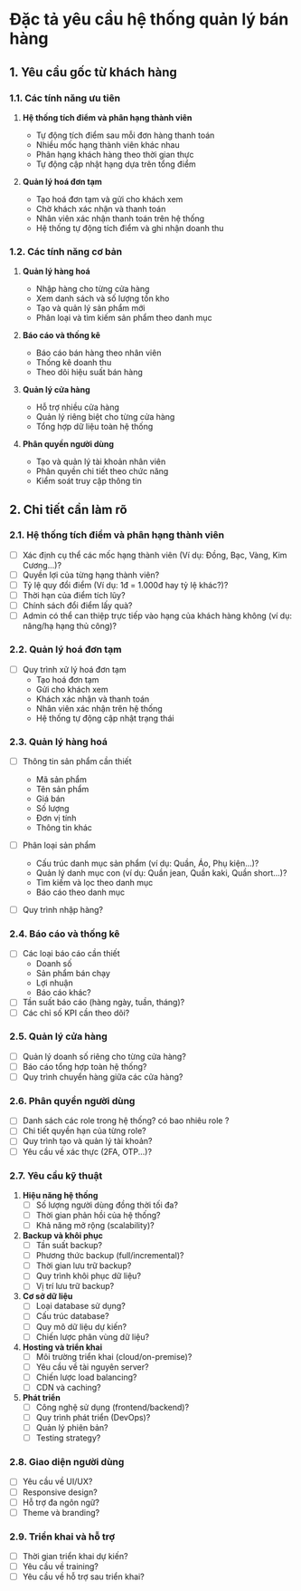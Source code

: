 # Đặc tả yêu cầu hệ thống quản lý bán hàng

## 1. Yêu cầu gốc từ khách hàng

### 1.1. Các tính năng ưu tiên
1. **Hệ thống tích điểm và phân hạng thành viên**
   - Tự động tích điểm sau mỗi đơn hàng thanh toán
   - Nhiều mốc hạng thành viên khác nhau
   - Phân hạng khách hàng theo thời gian thực
   - Tự động cập nhật hạng dựa trên tổng điểm

2. **Quản lý hoá đơn tạm**
   - Tạo hoá đơn tạm và gửi cho khách xem
   - Chờ khách xác nhận và thanh toán
   - Nhân viên xác nhận thanh toán trên hệ thống
   - Hệ thống tự động tích điểm và ghi nhận doanh thu

### 1.2. Các tính năng cơ bản
1. **Quản lý hàng hoá**
   - Nhập hàng cho từng cửa hàng
   - Xem danh sách và số lượng tồn kho
   - Tạo và quản lý sản phẩm mới
   - Phân loại và tìm kiếm sản phẩm theo danh mục

2. **Báo cáo và thống kê**
   - Báo cáo bán hàng theo nhân viên
   - Thống kê doanh thu
   - Theo dõi hiệu suất bán hàng

3. **Quản lý cửa hàng**
   - Hỗ trợ nhiều cửa hàng
   - Quản lý riêng biệt cho từng cửa hàng
   - Tổng hợp dữ liệu toàn hệ thống

4. **Phân quyền người dùng**
   - Tạo và quản lý tài khoản nhân viên
   - Phân quyền chi tiết theo chức năng
   - Kiểm soát truy cập thông tin

## 2. Chi tiết cần làm rõ

### 2.1. Hệ thống tích điểm và phân hạng thành viên
- [ ] Xác định cụ thể các mốc hạng thành viên (Ví dụ: Đồng, Bạc, Vàng, Kim Cương...)?
- [ ] Quyền lợi của từng hạng thành viên?
- [ ] Tỷ lệ quy đổi điểm (Ví dụ: 1đ = 1.000đ hay tỷ lệ khác?)?
- [ ] Thời hạn của điểm tích lũy?
- [ ] Chính sách đổi điểm lấy quà?
- [ ] Admin có thể can thiệp trực tiếp vào hạng của khách hàng không (ví dụ: nâng/hạ hạng thủ công)?

### 2.2. Quản lý hoá đơn tạm
- [ ] Quy trình xử lý hoá đơn tạm
  - Tạo hoá đơn tạm
  - Gửi cho khách xem
  - Khách xác nhận và thanh toán
  - Nhân viên xác nhận trên hệ thống
  - Hệ thống tự động cập nhật trạng thái

### 2.3. Quản lý hàng hoá
- [ ] Thông tin sản phẩm cần thiết
  - Mã sản phẩm
  - Tên sản phẩm
  - Giá bán
  - Số lượng
  - Đơn vị tính
  - Thông tin khác

- [ ] Phân loại sản phẩm
  - Cấu trúc danh mục sản phẩm (ví dụ: Quần, Áo, Phụ kiện...)?
  - Quản lý danh mục con (ví dụ: Quần jean, Quần kaki, Quần short...)?
  - Tìm kiếm và lọc theo danh mục
  - Báo cáo theo danh mục

- [ ] Quy trình nhập hàng?

### 2.4. Báo cáo và thống kê
- [ ] Các loại báo cáo cần thiết
  - Doanh số
  - Sản phẩm bán chạy
  - Lợi nhuận
  - Báo cáo khác?
- [ ] Tần suất báo cáo (hàng ngày, tuần, tháng)?
- [ ] Các chỉ số KPI cần theo dõi?

### 2.5. Quản lý cửa hàng
- [ ] Quản lý doanh số riêng cho từng cửa hàng?
- [ ] Báo cáo tổng hợp toàn hệ thống?
- [ ] Quy trình chuyển hàng giữa các cửa hàng?

### 2.6. Phân quyền người dùng
- [ ] Danh sách các role trong hệ thống? có bao nhiêu role ?
- [ ] Chi tiết quyền hạn của từng role?
- [ ] Quy trình tạo và quản lý tài khoản?
- [ ] Yêu cầu về xác thực (2FA, OTP...)?

### 2.7. Yêu cầu kỹ thuật
1. **Hiệu năng hệ thống**
   - [ ] Số lượng người dùng đồng thời tối đa?
   - [ ] Thời gian phản hồi của hệ thống?
   - [ ] Khả năng mở rộng (scalability)?

2. **Backup và khôi phục**
   - [ ] Tần suất backup?
   - [ ] Phương thức backup (full/incremental)?
   - [ ] Thời gian lưu trữ backup?
   - [ ] Quy trình khôi phục dữ liệu?
   - [ ] Vị trí lưu trữ backup?

3. **Cơ sở dữ liệu**
   - [ ] Loại database sử dụng?
   - [ ] Cấu trúc database?
   - [ ] Quy mô dữ liệu dự kiến?
   - [ ] Chiến lược phân vùng dữ liệu?

4. **Hosting và triển khai**
   - [ ] Môi trường triển khai (cloud/on-premise)?
   - [ ] Yêu cầu về tài nguyên server?
   - [ ] Chiến lược load balancing?
   - [ ] CDN và caching?

5. **Phát triển**
   - [ ] Công nghệ sử dụng (frontend/backend)?
   - [ ] Quy trình phát triển (DevOps)?
   - [ ] Quản lý phiên bản?
   - [ ] Testing strategy?

### 2.8. Giao diện người dùng
- [ ] Yêu cầu về UI/UX?
- [ ] Responsive design?
- [ ] Hỗ trợ đa ngôn ngữ?
- [ ] Theme và branding?

### 2.9. Triển khai và hỗ trợ
- [ ] Thời gian triển khai dự kiến?
- [ ] Yêu cầu về training?
- [ ] Yêu cầu về hỗ trợ sau triển khai? 